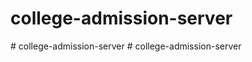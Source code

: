 # college-admission-server
#   c o l l e g e - a d m i s s i o n - s e r v e r  
 #   c o l l e g e - a d m i s s i o n - s e r v e r  
 